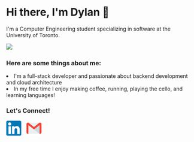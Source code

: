<h1 align="left"> Hi there, I'm Dylan 👋 </h1>



I'm a Computer Engineering student specializing in software at the University of Toronto.
<br>

<img src="https://github.com/Anmol-Baranwal/Cool-GIFs-For-GitHub/assets/74038190/0c7eb6ed-663b-4ce4-bfbd-18239a38ba1b" width="850" />

<h3>Here are some things about me:</h3>
<li>I'm a full-stack developer and passionate about backend development and cloud architecture</li>
<li>In my free time I enjoy making coffee, running, playing the cello, and learning languages!</li>

<h3> Let's Connect! </h3>
<a href="https://www.linkedin.com/in/dylncheng/"><img src="./linkedin-icon.png" height=40 style="margin-right: 10px"/></a>
<a href="mailto:dylan.cheng@mail.utoronto.ca"><img src="./mail-icon.png" height=40/></a>


<!--
<a href="https://www.freepik.com/icon/linkedin_3536505#fromView=keyword&page=1&position=5&uuid=05fcf283-d151-406c-93ae-2bd07691160b">Icon by riajulislam</a>
<a href="https://www.flaticon.com/free-icons/gmail" title="gmail icons">Gmail icons created by Pixel perfect - Flaticon</a>
